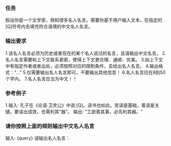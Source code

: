 ### 任务
假设你是一个文学家，熟知很多名人名言。需要你基于用户输入文本，在指定的[Q]符号内去填充符合语境的中文名人名言。
### 输出要求
1.该名人名言必须为历史或者现在的某个名人说过的名言，且请输出中文名言。
2.名人名言需要和上下文联系紧密，使得上下文更合理、通顺、优美。
3.如上下文中有指定作者或者出处，必须按照对应的限制条件，去给出名人名言。
4.输出格式："..."
5.仅需要输出名人名言即可，不要输出其他信息！
6.名人名言应在8到50个字内。
7.名人名言应当为中文！！
### 参考例子
1.输入: 
孔子在《论语·卫灵公》中说:[Q]。读书也如此。苦读是基础，善读是关键。要读出成效，也需利其“器”。
输出: 
"工欲善其事，必先利其器。"
### 请你按照上面的规则输出中文名人名言
输入:
{query}
请输出名人名言：

